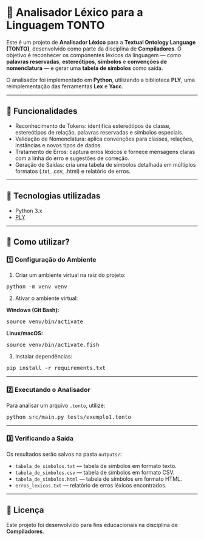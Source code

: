 # 🧠 Analisador Léxico para a Linguagem TONTO

Este é um projeto de **Analisador Léxico** para a **Textual Ontology Language (TONTO)**, desenvolvido como parte da disciplina de **Compiladores**. O objetivo é reconhecer os componentes léxicos da linguagem — como **palavras reservadas**, **estereótipos**, **símbolos** e **convenções de nomenclatura** — e gerar uma **tabela de símbolos** como saída.

O analisador foi implementado em **Python**, utilizando a biblioteca **PLY**, uma reimplementação das ferramentas **Lex** e **Yacc**.

---

## 🚀 Funcionalidades

- Reconhecimento de Tokens: identifica estereótipos de classe, estereótipos de relação, palavras reservadas e símbolos especiais.  
- Validação de Nomenclatura: aplica convenções para classes, relações, instâncias e novos tipos de dados.  
- Tratamento de Erros: captura erros léxicos e fornece mensagens claras com a linha do erro e sugestões de correção.  
- Geração de Saídas: cria uma tabela de símbolos detalhada em múltiplos formatos (.txt, .csv, .html) e relatório de erros.

---

## 🧠 Tecnologias utilizadas

- Python 3.x  
- [PLY](http://www.dabeaz.com/ply/)

---

## 🤔 Como utilizar?

### 1️⃣ Configuração do Ambiente

1. Criar um ambiente virtual na raiz do projeto:

<pre>python -m venv venv</pre>

2. Ativar o ambiente virtual:

**Windows (Git Bash):**

<pre>source venv/bin/activate</pre>

**Linux/macOS:**

<pre>source venv/bin/activate.fish</pre>

3. Instalar dependências:

<pre>pip install -r requirements.txt</pre>

---

### 2️⃣ Executando o Analisador

Para analisar um arquivo `.tonto`, utilize:

<pre>python src/main.py tests/exemplo1.tonto</pre>

---

### 3️⃣ Verificando a Saída

Os resultados serão salvos na pasta `outputs/`:

- `tabela_de_simbolos.txt` — tabela de símbolos em formato texto.  
- `tabela_de_simbolos.csv` — tabela de símbolos em formato CSV.  
- `tabela_de_simbolos.html` — tabela de símbolos em formato HTML.  
- `erros_lexicos.txt` — relatório de erros léxicos encontrados.

---

## 📄 Licença

Este projeto foi desenvolvido para fins educacionais na disciplina de **Compiladores**.
